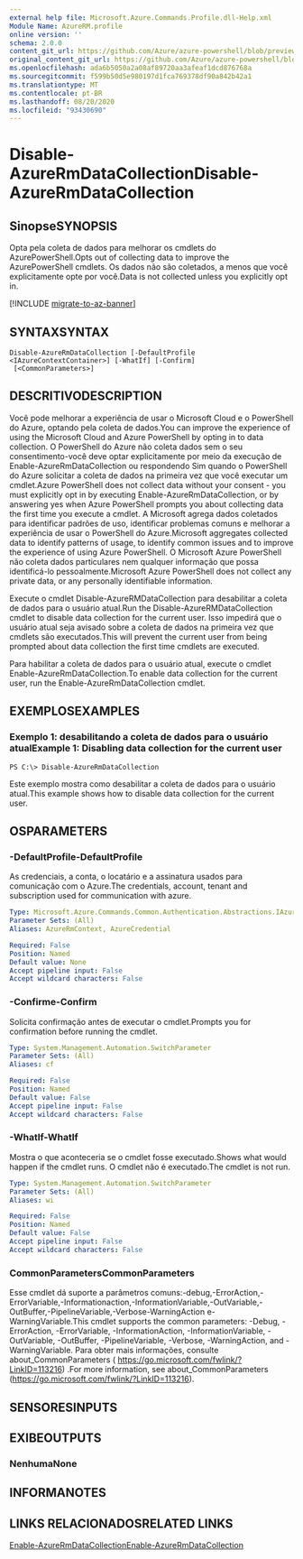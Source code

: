 ```yaml
---
external help file: Microsoft.Azure.Commands.Profile.dll-Help.xml
Module Name: AzureRM.profile
online version: ''
schema: 2.0.0
content_git_url: https://github.com/Azure/azure-powershell/blob/preview/src/ResourceManager/Profile/Commands.Profile/help/Disable-AzureRmDataCollection.md
original_content_git_url: https://github.com/Azure/azure-powershell/blob/preview/src/ResourceManager/Profile/Commands.Profile/help/Disable-AzureRmDataCollection.md
ms.openlocfilehash: ada6b5050a2a08af89720aa3afeaf1dcd876768a
ms.sourcegitcommit: f599b50d5e980197d1fca769378df90a842b42a1
ms.translationtype: MT
ms.contentlocale: pt-BR
ms.lasthandoff: 08/20/2020
ms.locfileid: "93430690"
---
```

# <span data-ttu-id="5af5b-101">Disable-AzureRmDataCollection</span><span class="sxs-lookup"><span data-stu-id="5af5b-101">Disable-AzureRmDataCollection</span></span>

## <span data-ttu-id="5af5b-102">Sinopse</span><span class="sxs-lookup"><span data-stu-id="5af5b-102">SYNOPSIS</span></span>
<span data-ttu-id="5af5b-103">Opta pela coleta de dados para melhorar os cmdlets do AzurePowerShell.</span><span class="sxs-lookup"><span data-stu-id="5af5b-103">Opts out of collecting data to improve the AzurePowerShell cmdlets.</span></span> <span data-ttu-id="5af5b-104">Os dados não são coletados, a menos que você explicitamente opte por você.</span><span class="sxs-lookup"><span data-stu-id="5af5b-104">Data is not collected unless you explicitly opt in.</span></span>

[!INCLUDE [migrate-to-az-banner](../../includes/migrate-to-az-banner.md)]

## <span data-ttu-id="5af5b-105">SYNTAX</span><span class="sxs-lookup"><span data-stu-id="5af5b-105">SYNTAX</span></span>

```
Disable-AzureRmDataCollection [-DefaultProfile <IAzureContextContainer>] [-WhatIf] [-Confirm]
 [<CommonParameters>]
```

## <span data-ttu-id="5af5b-106">DESCRITIVO</span><span class="sxs-lookup"><span data-stu-id="5af5b-106">DESCRIPTION</span></span>
<span data-ttu-id="5af5b-107">Você pode melhorar a experiência de usar o Microsoft Cloud e o PowerShell do Azure, optando pela coleta de dados.</span><span class="sxs-lookup"><span data-stu-id="5af5b-107">You can improve the experience of using the Microsoft Cloud and Azure PowerShell by opting in to data collection.</span></span>
<span data-ttu-id="5af5b-108">O PowerShell do Azure não coleta dados sem o seu consentimento-você deve optar explicitamente por meio da execução de Enable-AzureRmDataCollection ou respondendo Sim quando o PowerShell do Azure solicitar a coleta de dados na primeira vez que você executar um cmdlet.</span><span class="sxs-lookup"><span data-stu-id="5af5b-108">Azure PowerShell does not collect data without your consent - you must explicitly opt in by executing Enable-AzureRmDataCollection, or by answering yes when Azure PowerShell prompts you about collecting data the first time you execute a cmdlet.</span></span>
<span data-ttu-id="5af5b-109">A Microsoft agrega dados coletados para identificar padrões de uso, identificar problemas comuns e melhorar a experiência de usar o PowerShell do Azure.</span><span class="sxs-lookup"><span data-stu-id="5af5b-109">Microsoft aggregates collected data to identify patterns of usage, to identify common issues and to improve the experience of using Azure PowerShell.</span></span>
<span data-ttu-id="5af5b-110">O Microsoft Azure PowerShell não coleta dados particulares nem qualquer informação que possa identificá-lo pessoalmente.</span><span class="sxs-lookup"><span data-stu-id="5af5b-110">Microsoft Azure PowerShell does not collect any private data, or any personally identifiable information.</span></span>

<span data-ttu-id="5af5b-111">Execute o cmdlet Disable-AzureRMDataCollection para desabilitar a coleta de dados para o usuário atual.</span><span class="sxs-lookup"><span data-stu-id="5af5b-111">Run the Disable-AzureRMDataCollection cmdlet to disable data collection for the current user.</span></span>
<span data-ttu-id="5af5b-112">Isso impedirá que o usuário atual seja avisado sobre a coleta de dados na primeira vez que cmdlets são executados.</span><span class="sxs-lookup"><span data-stu-id="5af5b-112">This will prevent the current user from being prompted about data collection the first time cmdlets are executed.</span></span>

<span data-ttu-id="5af5b-113">Para habilitar a coleta de dados para o usuário atual, execute o cmdlet Enable-AzureRmDataCollection.</span><span class="sxs-lookup"><span data-stu-id="5af5b-113">To enable data collection for the current user, run the Enable-AzureRmDataCollection cmdlet.</span></span>

## <span data-ttu-id="5af5b-114">EXEMPLOS</span><span class="sxs-lookup"><span data-stu-id="5af5b-114">EXAMPLES</span></span>

### <span data-ttu-id="5af5b-115">Exemplo 1: desabilitando a coleta de dados para o usuário atual</span><span class="sxs-lookup"><span data-stu-id="5af5b-115">Example 1: Disabling data collection for the current user</span></span>
```
PS C:\> Disable-AzureRmDataCollection
```

<span data-ttu-id="5af5b-116">Este exemplo mostra como desabilitar a coleta de dados para o usuário atual.</span><span class="sxs-lookup"><span data-stu-id="5af5b-116">This example shows how to disable data collection for the current user.</span></span> 

## <span data-ttu-id="5af5b-117">OS</span><span class="sxs-lookup"><span data-stu-id="5af5b-117">PARAMETERS</span></span>

### <span data-ttu-id="5af5b-118">-DefaultProfile</span><span class="sxs-lookup"><span data-stu-id="5af5b-118">-DefaultProfile</span></span>
<span data-ttu-id="5af5b-119">As credenciais, a conta, o locatário e a assinatura usados para comunicação com o Azure.</span><span class="sxs-lookup"><span data-stu-id="5af5b-119">The credentials, account, tenant and subscription used for communication with azure.</span></span>

```yaml
Type: Microsoft.Azure.Commands.Common.Authentication.Abstractions.IAzureContextContainer
Parameter Sets: (All)
Aliases: AzureRmContext, AzureCredential

Required: False
Position: Named
Default value: None
Accept pipeline input: False
Accept wildcard characters: False
```

### <span data-ttu-id="5af5b-120">-Confirme</span><span class="sxs-lookup"><span data-stu-id="5af5b-120">-Confirm</span></span>
<span data-ttu-id="5af5b-121">Solicita confirmação antes de executar o cmdlet.</span><span class="sxs-lookup"><span data-stu-id="5af5b-121">Prompts you for confirmation before running the cmdlet.</span></span>

```yaml
Type: System.Management.Automation.SwitchParameter
Parameter Sets: (All)
Aliases: cf

Required: False
Position: Named
Default value: False
Accept pipeline input: False
Accept wildcard characters: False
```

### <span data-ttu-id="5af5b-122">-WhatIf</span><span class="sxs-lookup"><span data-stu-id="5af5b-122">-WhatIf</span></span>
<span data-ttu-id="5af5b-123">Mostra o que aconteceria se o cmdlet fosse executado.</span><span class="sxs-lookup"><span data-stu-id="5af5b-123">Shows what would happen if the cmdlet runs.</span></span> <span data-ttu-id="5af5b-124">O cmdlet não é executado.</span><span class="sxs-lookup"><span data-stu-id="5af5b-124">The cmdlet is not run.</span></span>

```yaml
Type: System.Management.Automation.SwitchParameter
Parameter Sets: (All)
Aliases: wi

Required: False
Position: Named
Default value: False
Accept pipeline input: False
Accept wildcard characters: False
```

### <span data-ttu-id="5af5b-125">CommonParameters</span><span class="sxs-lookup"><span data-stu-id="5af5b-125">CommonParameters</span></span>
<span data-ttu-id="5af5b-126">Esse cmdlet dá suporte a parâmetros comuns:-debug,-ErrorAction,-ErrorVariable,-Informationaction,-InformationVariable,-OutVariable,-OutBuffer,-PipelineVariable,-Verbose-WarningAction e-WarningVariable.</span><span class="sxs-lookup"><span data-stu-id="5af5b-126">This cmdlet supports the common parameters: -Debug, -ErrorAction, -ErrorVariable, -InformationAction, -InformationVariable, -OutVariable, -OutBuffer, -PipelineVariable, -Verbose, -WarningAction, and -WarningVariable.</span></span> <span data-ttu-id="5af5b-127">Para obter mais informações, consulte about_CommonParameters ( https://go.microsoft.com/fwlink/?LinkID=113216) .</span><span class="sxs-lookup"><span data-stu-id="5af5b-127">For more information, see about_CommonParameters (https://go.microsoft.com/fwlink/?LinkID=113216).</span></span>

## <span data-ttu-id="5af5b-128">SENSORES</span><span class="sxs-lookup"><span data-stu-id="5af5b-128">INPUTS</span></span>

## <span data-ttu-id="5af5b-129">EXIBE</span><span class="sxs-lookup"><span data-stu-id="5af5b-129">OUTPUTS</span></span>

### <span data-ttu-id="5af5b-130">Nenhuma</span><span class="sxs-lookup"><span data-stu-id="5af5b-130">None</span></span>

## <span data-ttu-id="5af5b-131">INFORMA</span><span class="sxs-lookup"><span data-stu-id="5af5b-131">NOTES</span></span>

## <span data-ttu-id="5af5b-132">LINKS RELACIONADOS</span><span class="sxs-lookup"><span data-stu-id="5af5b-132">RELATED LINKS</span></span>

[<span data-ttu-id="5af5b-133">Enable-AzureRmDataCollection</span><span class="sxs-lookup"><span data-stu-id="5af5b-133">Enable-AzureRmDataCollection</span></span>](./Enable-AzureRmDataCollection.md)

